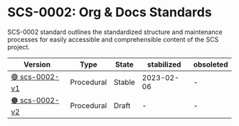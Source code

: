 # SCS-0002: Org & Docs Standards

SCS-0002 standard outlines the standardized structure and maintenance processes for easily accessible and comprehensible content of the SCS project.

| Version  | Type  | State   | stabilized | obsoleted |
| -------- | ----- | ------- | ---------- | --------- |
| [🟢 scs-0002-v1](/standards/scs-0002-v1-standards-docs-org)  | Procedural  | Stable  | 2023-02-06  | -  |
| [🟠 scs-0002-v2](/standards/scs-0002-v2-standards-docs-org)  | Procedural  | Draft  | -  | -  |
